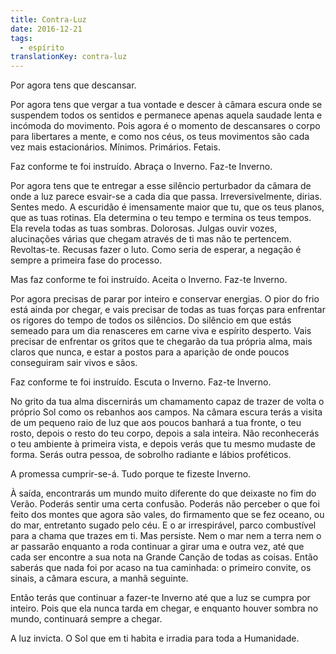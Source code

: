 ```yaml
---
title: Contra-Luz
date: 2016-12-21
tags:
  - espírito
translationKey: contra-luz
---
```


Por agora tens que descansar.

Por agora tens que vergar a tua vontade e descer à câmara escura onde se suspendem todos os sentidos e permanece apenas aquela saudade lenta e incómoda do movimento. Pois agora é o momento de descansares o corpo para libertares a mente, e como nos céus, os teus movimentos são cada vez mais estacionários. Mínimos. Primários. Fetais.

Faz conforme te foi instruído. Abraça o Inverno. Faz-te Inverno.

Por agora tens que te entregar a esse silêncio perturbador da câmara de onde a luz parece esvair-se a cada dia que passa. Irreversivelmente, dirias. Sentes medo. A escuridão é imensamente maior que tu, que os teus planos, que as tuas rotinas. Ela determina o teu tempo e termina os teus tempos. Ela revela todas as tuas sombras. Dolorosas. Julgas ouvir vozes, alucinações várias que chegam através de ti mas não te pertencem. Revoltas-te. Recusas fazer o luto. Como seria de esperar, a negação é sempre a primeira fase do processo.

Mas faz conforme te foi instruído. Aceita o Inverno. Faz-te Inverno.

Por agora precisas de parar por inteiro e conservar energias. O pior do frio está ainda por chegar, e vais precisar de todas as tuas forças para enfrentar os rigores do tempo de todos os silêncios. Do silêncio em que estás semeado para um dia renasceres em carne viva e espírito desperto. Vais precisar de enfrentar os gritos que te chegarão da tua própria alma, mais claros que nunca, e estar a postos para a aparição de onde poucos conseguiram sair vivos e sãos.

Faz conforme te foi instruído. Escuta o Inverno. Faz-te Inverno.

No grito da tua alma discernirás um chamamento capaz de trazer de volta o próprio Sol como os rebanhos aos campos. Na câmara escura terás a visita de um pequeno raio de luz que aos poucos banhará a tua fronte, o teu rosto, depois o resto do teu corpo, depois a sala inteira. Não reconhecerás o teu ambiente à primeira vista, e depois verás que tu mesmo mudaste de forma. Serás outra pessoa, de sobrolho radiante e lábios proféticos.

A promessa cumprir-se-á. Tudo porque te fizeste Inverno.

À saída, encontrarás um mundo muito diferente do que deixaste no fim do Verão. Poderás sentir uma certa confusão. Poderás não perceber o que foi feito dos montes que agora são vales, do firmamento que se fez oceano, ou do mar, entretanto sugado pelo céu. E o ar irrespirável, parco combustível para a chama que trazes em ti. Mas persiste. Nem o mar nem a terra nem o ar passarão enquanto a roda continuar a girar uma e outra vez, até que cada ser encontre a sua nota na Grande Canção de todas as coisas. Então saberás que nada foi por acaso na tua caminhada: o primeiro convite, os sinais, a câmara escura, a manhã seguinte.

Então terás que continuar a fazer-te Inverno até que a luz se cumpra por inteiro. Pois que ela nunca tarda em chegar, e enquanto houver sombra no mundo, continuará sempre a chegar.

A luz invicta. O Sol que em ti habita e irradia para toda a Humanidade.
